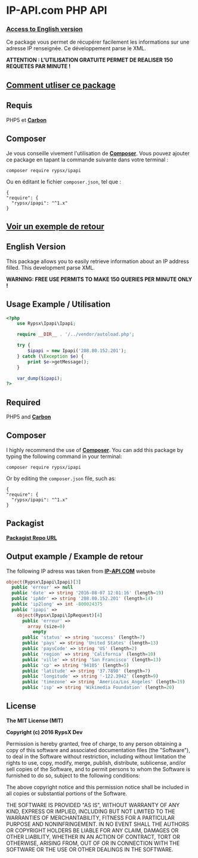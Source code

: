 IP-API.com PHP API
=======================

### [Access to English version](#english)

Ce package vous permet de récupérer facilement les informations sur une adresse IP renseignée.
Ce développement parse le XML.

**ATTENTION : L'UTILISATION GRATUITE PERMET DE REALISER 150 REQUETES PAR MINUTE !**

## [Comment utliser ce package](#usage)

## Requis

PHP5 et **[Carbon](https://github.com/briannesbitt/carbon)**

## Composer

Je vous conseille vivement l'utilisation de **[Composer](https://getcomposer.org/)**.
Vous pouvez ajouter ce package en tapant la commande suivante dans votre terminal :

    composer require rypsx/ipapi

Ou en éditant le fichier `composer.json`, tel que :

    {
    "require": {
      "rypsx/ipapi": "^1.x"
    }

## [Voir un exemple de retour](#exretour)

## English Version <a id="english"></a> 

This package allows you to easily retrieve information about an IP address filled.
This development parse XML.

**WARNING: FREE USE PERMITS TO MAKE 150 QUERIES PER MINUTE ONLY !**

## Usage Example / Utilisation <a id="usage"></a>

```php
<?php
	use Rypsx\Ipapi\Ipapi;

	require __DIR__ . '/../vendor/autoload.php';

	try {
	    $ipapi = new Ipapi('208.80.152.201');
	} catch (\Exception $e) {
	    print $e->getMessage();
	}

	var_dump($ipapi);
?>
```

## Required

PHP5 and **[Carbon](https://github.com/briannesbitt/carbon)**


## Composer

I highly recommend the use of **[Composer](https://getcomposer.org/)**.
You can add this package by typing the following command in your terminal:

    composer require rypsx/ipapi

Or by editing the `composer.json` file, such as:

    {
    "require": {
      "rypsx/ipapi": "^1.x"
    }

## Packagist

**[Packagist Repo URL](https://packagist.org/packages/rypsx/ipapi)**

## Output example / Example de retour  <a id="exretour"></a>

The following IP adress was taken from **[IP-API.COM](http://ip-api.com/docs/api:xml)** website

```php
object(Rypsx\Ipapi\Ipapi)[3]
  public 'erreur' => null
  public 'date' => string '2016-08-07 12:01:16' (length=19)
  public 'ipAdr' => string '208.80.152.201' (length=14)
  public 'ip2long' => int -800024375
  public 'ipapi' => 
    object(Rypsx\Ipapi\IpRequest)[4]
      public 'erreur' => 
        array (size=0)
          empty
      public 'status' => string 'success' (length=7)
      public 'pays' => string 'United States' (length=13)
      public 'paysCode' => string 'US' (length=2)
      public 'region' => string 'California' (length=10)
      public 'ville' => string 'San Francisco' (length=13)
      public 'cp' => string '94105' (length=5)
      public 'latitude' => string '37.7898' (length=7)
      public 'longitude' => string '-122.3942' (length=9)
      public 'timezone' => string 'America/Los_Angeles' (length=19)
      public 'isp' => string 'Wikimedia Foundation' (length=20)
```

## License

**The MIT License (MIT)**

**Copyright (c) 2016 RypsX Dev**

Permission is hereby granted, free of charge, to any person obtaining a copy
of this software and associated documentation files (the "Software"), to deal
in the Software without restriction, including without limitation the rights
to use, copy, modify, merge, publish, distribute, sublicense, and/or sell
copies of the Software, and to permit persons to whom the Software is
furnished to do so, subject to the following conditions:

The above copyright notice and this permission notice shall be included in all
copies or substantial portions of the Software.

THE SOFTWARE IS PROVIDED "AS IS", WITHOUT WARRANTY OF ANY KIND, EXPRESS OR
IMPLIED, INCLUDING BUT NOT LIMITED TO THE WARRANTIES OF MERCHANTABILITY,
FITNESS FOR A PARTICULAR PURPOSE AND NONINFRINGEMENT. IN NO EVENT SHALL THE
AUTHORS OR COPYRIGHT HOLDERS BE LIABLE FOR ANY CLAIM, DAMAGES OR OTHER
LIABILITY, WHETHER IN AN ACTION OF CONTRACT, TORT OR OTHERWISE, ARISING FROM,
OUT OF OR IN CONNECTION WITH THE SOFTWARE OR THE USE OR OTHER DEALINGS IN THE
SOFTWARE.